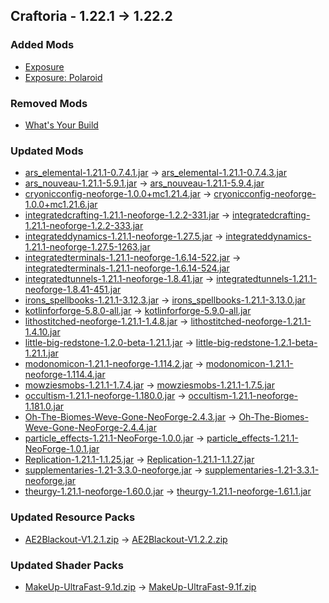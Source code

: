 ## Craftoria - 1.22.1 -> 1.22.2

### Added Mods
* [Exposure](https://curseforge.com/projects/871755)
* [Exposure: Polaroid](https://curseforge.com/projects/1207005)

### Removed Mods
* [What's Your Build](https://curseforge.com/projects/1233310)

### Updated Mods
* [ars_elemental-1.21.1-0.7.4.1.jar](https://www.curseforge.com/minecraft/mc-mods/ars-elemental/files/6658459) -> [ars_elemental-1.21.1-0.7.4.3.jar](https://www.curseforge.com/minecraft/mc-mods/ars-elemental/files/6701129)
* [ars_nouveau-1.21.1-5.9.1.jar](https://www.curseforge.com/minecraft/mc-mods/ars-nouveau/files/6694714) -> [ars_nouveau-1.21.1-5.9.4.jar](https://www.curseforge.com/minecraft/mc-mods/ars-nouveau/files/6706825)
* [cryonicconfig-neoforge-1.0.0+mc1.21.4.jar](https://www.curseforge.com/minecraft/mc-mods/cryonicconfig/files/6244969) -> [cryonicconfig-neoforge-1.0.0+mc1.21.6.jar](https://www.curseforge.com/minecraft/mc-mods/cryonicconfig/files/6703195)
* [integratedcrafting-1.21.1-neoforge-1.2.2-331.jar](https://www.curseforge.com/minecraft/mc-mods/integrated-crafting/files/6694836) -> [integratedcrafting-1.21.1-neoforge-1.2.2-333.jar](https://www.curseforge.com/minecraft/mc-mods/integrated-crafting/files/6700497)
* [integrateddynamics-1.21.1-neoforge-1.27.5.jar](https://www.curseforge.com/minecraft/mc-mods/integrated-dynamics/files/6678443) -> [integrateddynamics-1.21.1-neoforge-1.27.5-1263.jar](https://www.curseforge.com/minecraft/mc-mods/integrated-dynamics/files/6700516)
* [integratedterminals-1.21.1-neoforge-1.6.14-522.jar](https://www.curseforge.com/minecraft/mc-mods/integrated-terminals/files/6696925) -> [integratedterminals-1.21.1-neoforge-1.6.14-524.jar](https://www.curseforge.com/minecraft/mc-mods/integrated-terminals/files/6700493)
* [integratedtunnels-1.21.1-neoforge-1.8.41.jar](https://www.curseforge.com/minecraft/mc-mods/integrated-tunnels/files/6658278) -> [integratedtunnels-1.21.1-neoforge-1.8.41-451.jar](https://www.curseforge.com/minecraft/mc-mods/integrated-tunnels/files/6700492)
* [irons_spellbooks-1.21.1-3.12.3.jar](https://www.curseforge.com/minecraft/mc-mods/irons-spells-n-spellbooks/files/6673155) -> [irons_spellbooks-1.21.1-3.13.0.jar](https://www.curseforge.com/minecraft/mc-mods/irons-spells-n-spellbooks/files/6705196)
* [kotlinforforge-5.8.0-all.jar](https://www.curseforge.com/minecraft/mc-mods/kotlin-for-forge/files/6497906) -> [kotlinforforge-5.9.0-all.jar](https://www.curseforge.com/minecraft/mc-mods/kotlin-for-forge/files/6706911)
* [lithostitched-neoforge-1.21.1-1.4.8.jar](https://www.curseforge.com/minecraft/mc-mods/lithostitched/files/6541324) -> [lithostitched-neoforge-1.21.1-1.4.10.jar](https://www.curseforge.com/minecraft/mc-mods/lithostitched/files/6703598)
* [little-big-redstone-1.2.0-beta-1.21.1.jar](https://www.curseforge.com/minecraft/mc-mods/little-big-redstone/files/6700189) -> [little-big-redstone-1.2.1-beta-1.21.1.jar](https://www.curseforge.com/minecraft/mc-mods/little-big-redstone/files/6702932)
* [modonomicon-1.21.1-neoforge-1.114.2.jar](https://www.curseforge.com/minecraft/mc-mods/modonomicon/files/6543721) -> [modonomicon-1.21.1-neoforge-1.114.4.jar](https://www.curseforge.com/minecraft/mc-mods/modonomicon/files/6704828)
* [mowziesmobs-1.21.1-1.7.4.jar](https://www.curseforge.com/minecraft/mc-mods/mowzies-mobs/files/6679559) -> [mowziesmobs-1.21.1-1.7.5.jar](https://www.curseforge.com/minecraft/mc-mods/mowzies-mobs/files/6700443)
* [occultism-1.21.1-neoforge-1.180.0.jar](https://www.curseforge.com/minecraft/mc-mods/occultism/files/6543406) -> [occultism-1.21.1-neoforge-1.181.0.jar](https://www.curseforge.com/minecraft/mc-mods/occultism/files/6700987)
* [Oh-The-Biomes-Weve-Gone-NeoForge-2.4.3.jar](https://www.curseforge.com/minecraft/mc-mods/oh-the-biomes-weve-gone/files/6656251) -> [Oh-The-Biomes-Weve-Gone-NeoForge-2.4.4.jar](https://www.curseforge.com/minecraft/mc-mods/oh-the-biomes-weve-gone/files/6706596)
* [particle_effects-1.21.1-NeoForge-1.0.0.jar](https://www.curseforge.com/minecraft/mc-mods/particle-effects-reforged/files/6583061) -> [particle_effects-1.21.1-NeoForge-1.0.1.jar](https://www.curseforge.com/minecraft/mc-mods/particle-effects-reforged/files/6707573)
* [Replication-1.21.1-1.1.25.jar](https://www.curseforge.com/minecraft/mc-mods/replication/files/6695398) -> [Replication-1.21.1-1.1.27.jar](https://www.curseforge.com/minecraft/mc-mods/replication/files/6707489)
* [supplementaries-1.21-3.3.0-neoforge.jar](https://www.curseforge.com/minecraft/mc-mods/supplementaries/files/6690262) -> [supplementaries-1.21-3.3.1-neoforge.jar](https://www.curseforge.com/minecraft/mc-mods/supplementaries/files/6707170)
* [theurgy-1.21.1-neoforge-1.60.0.jar](https://www.curseforge.com/minecraft/mc-mods/theurgy/files/6178485) -> [theurgy-1.21.1-neoforge-1.61.1.jar](https://www.curseforge.com/minecraft/mc-mods/theurgy/files/6700885)

### Updated Resource Packs
* [AE2Blackout-V1.2.1.zip](https://www.curseforge.com/minecraft/texture-packs/ae2-blackout/files/6331830) -> [AE2Blackout-V1.2.2.zip](https://www.curseforge.com/minecraft/texture-packs/ae2-blackout/files/6707118)

### Updated Shader Packs
* [MakeUp-UltraFast-9.1d.zip](https://www.curseforge.com/minecraft/shaders/makeup-ultra-fast-shader/files/6441661) -> [MakeUp-UltraFast-9.1f.zip](https://www.curseforge.com/minecraft/shaders/makeup-ultra-fast-shader/files/6706215)